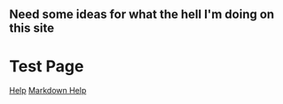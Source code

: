 ## Need some ideas for what the hell I'm doing on this site

# Test Page

<a href="help">Help</a>
<a href="index copy">Markdown Help</a>